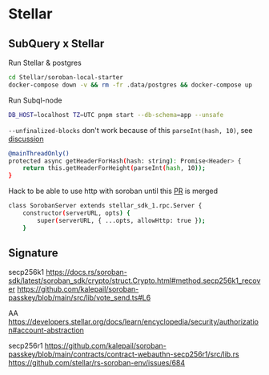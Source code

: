 # Stellar

## SubQuery x Stellar

Run Stellar & postgres

```bash
cd Stellar/soroban-local-starter
docker-compose down -v && rm -fr .data/postgres && docker-compose up
```

Run Subql-node

```bash
DB_HOST=localhost TZ=UTC pnpm start --db-schema=app --unsafe
```

`--unfinalized-blocks` don't work because of this `parseInt(hash, 10)`, see [discussion](https://keyban.slack.com/archives/C087Y2Z9P7T/p1741087024283799)

```bash
@mainThreadOnly()
protected async getHeaderForHash(hash: string): Promise<Header> {
    return this.getHeaderForHeight(parseInt(hash, 10));
}
```

Hack to be able to use http with soroban until this [PR](https://github.com/subquery/subql-stellar/pull/109) is merged

```bash
class SorobanServer extends stellar_sdk_1.rpc.Server {
    constructor(serverURL, opts) {
        super(serverURL, { ...opts, allowHttp: true });
    }
```

## Signature

secp256k1
https://docs.rs/soroban-sdk/latest/soroban_sdk/crypto/struct.Crypto.html#method.secp256k1_recover
https://github.com/kalepail/soroban-passkey/blob/main/src/lib/vote_send.ts#L6

AA
https://developers.stellar.org/docs/learn/encyclopedia/security/authorization#account-abstraction

secp256r1
https://github.com/kalepail/soroban-passkey/blob/main/contracts/contract-webauthn-secp256r1/src/lib.rs
https://github.com/stellar/rs-soroban-env/issues/684
